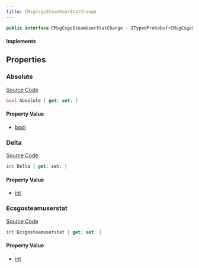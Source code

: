 ```yaml
---
title: CMsgCsgoSteamUserStatChange
---
```


```csharp
public interface CMsgCsgoSteamUserStatChange : ITypedProtobuf<CMsgCsgoSteamUserStatChange>, INativeHandle
```

#### Implements

## Properties

### Absolute

[Source Code](https://github.com/swiftly-solution/swiftlys2/blob/beta/managed/src/SwiftlyS2.Generated/Protobufs/Interfaces/CMsgCsgoSteamUserStatChange.cs#L19)

```csharp
bool Absolute { get; set; }
```

#### Property Value

- [bool](https://learn.microsoft.com/dotnet/api/system.boolean)

### Delta

[Source Code](https://github.com/swiftly-solution/swiftlys2/blob/beta/managed/src/SwiftlyS2.Generated/Protobufs/Interfaces/CMsgCsgoSteamUserStatChange.cs#L16)

```csharp
int Delta { get; set; }
```

#### Property Value

- [int](https://learn.microsoft.com/dotnet/api/system.int32)

### Ecsgosteamuserstat

[Source Code](https://github.com/swiftly-solution/swiftlys2/blob/beta/managed/src/SwiftlyS2.Generated/Protobufs/Interfaces/CMsgCsgoSteamUserStatChange.cs#L13)

```csharp
int Ecsgosteamuserstat { get; set; }
```

#### Property Value

- [int](https://learn.microsoft.com/dotnet/api/system.int32)

